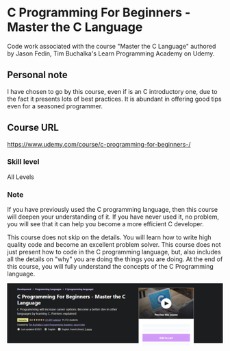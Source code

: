 # C Programming For Beginners - Master the C Language
Code work associated with the course "Master the C Language" authored by Jason Fedin, Tim Buchalka's Learn Programming Academy on Udemy.

## Personal note
I have chosen to go by this course, even if is an C introductory one, due to the fact it presents lots of best practices. It is abundant in offering good tips even for a seasoned programmer.

## Course URL
https://www.udemy.com/course/c-programming-for-beginners-/

### Skill level
All Levels

### Note
If you have previously used the C programming language, then this course will deepen your understanding of it. If you have never used it, no problem, you will see that it can help you become a more efficient C developer.

This course does not skip on the details.  You will learn how to write high quality code and become an excellent problem solver.  This course does not just present how to code in the C programming language, but, also includes all the details on "why" you are doing the things you are doing.  At the end of this course, you will fully understand the concepts of the C Programming language.

![Landing](2021-10-05_16-59-24.png) 
